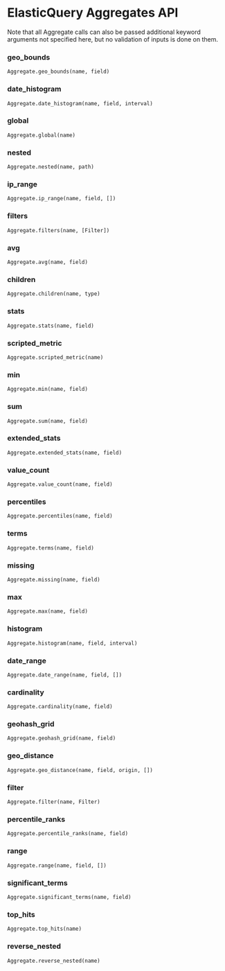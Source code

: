 # ElasticQuery Aggregates API

Note that all Aggregate calls can also be passed additional keyword arguments not specified here, but no validation of inputs is done on them.

### geo_bounds

`Aggregate.geo_bounds(name, field)`

### date_histogram

`Aggregate.date_histogram(name, field, interval)`

### global

`Aggregate.global(name)`

### nested

`Aggregate.nested(name, path)`

### ip_range

`Aggregate.ip_range(name, field, [])`

### filters

`Aggregate.filters(name, [Filter])`

### avg

`Aggregate.avg(name, field)`

### children

`Aggregate.children(name, type)`

### stats

`Aggregate.stats(name, field)`

### scripted_metric

`Aggregate.scripted_metric(name)`

### min

`Aggregate.min(name, field)`

### sum

`Aggregate.sum(name, field)`

### extended_stats

`Aggregate.extended_stats(name, field)`

### value_count

`Aggregate.value_count(name, field)`

### percentiles

`Aggregate.percentiles(name, field)`

### terms

`Aggregate.terms(name, field)`

### missing

`Aggregate.missing(name, field)`

### max

`Aggregate.max(name, field)`

### histogram

`Aggregate.histogram(name, field, interval)`

### date_range

`Aggregate.date_range(name, field, [])`

### cardinality

`Aggregate.cardinality(name, field)`

### geohash_grid

`Aggregate.geohash_grid(name, field)`

### geo_distance

`Aggregate.geo_distance(name, field, origin, [])`

### filter

`Aggregate.filter(name, Filter)`

### percentile_ranks

`Aggregate.percentile_ranks(name, field)`

### range

`Aggregate.range(name, field, [])`

### significant_terms

`Aggregate.significant_terms(name, field)`

### top_hits

`Aggregate.top_hits(name)`

### reverse_nested

`Aggregate.reverse_nested(name)`
